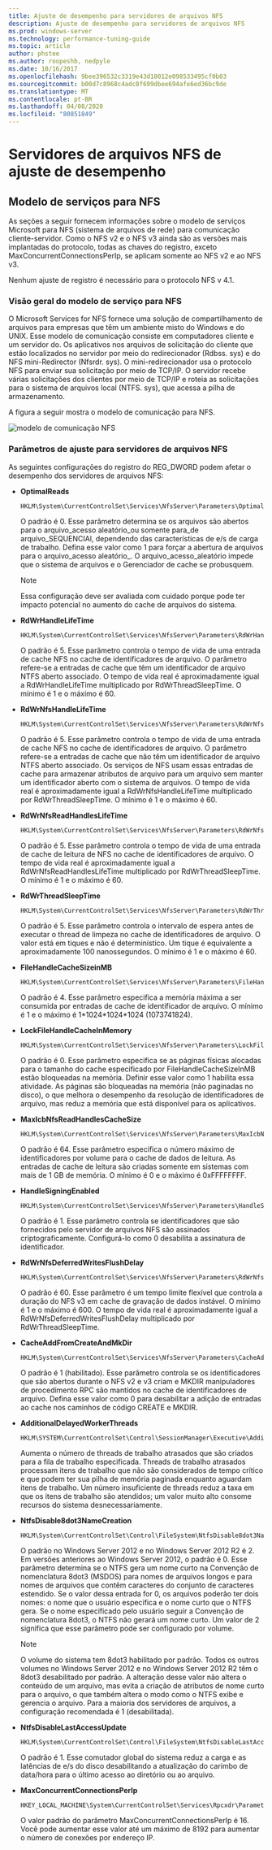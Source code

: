 ```yaml
---
title: Ajuste de desempenho para servidores de arquivos NFS
description: Ajuste de desempenho para servidores de arquivos NFS
ms.prod: windows-server
ms.technology: performance-tuning-guide
ms.topic: article
author: phstee
ms.author: roopeshb, nedpyle
ms.date: 10/16/2017
ms.openlocfilehash: 9bee396532c3319e43d10012e098533495cf0b03
ms.sourcegitcommit: b00d7c8968c4adc8f699dbee694afe6ed36bc9de
ms.translationtype: MT
ms.contentlocale: pt-BR
ms.lasthandoff: 04/08/2020
ms.locfileid: "80851849"
---
```

# <a name="performance-tuning-nfs-file-servers"></a>Servidores de arquivos NFS de ajuste de desempenho

## <a name="services-for-nfs-model"></a><a href="" id="servicesnfs"></a>Modelo de serviços para NFS


As seções a seguir fornecem informações sobre o modelo de serviços Microsoft para NFS (sistema de arquivos de rede) para comunicação cliente-servidor. Como o NFS v2 e o NFS v3 ainda são as versões mais implantadas do protocolo, todas as chaves do registro, exceto MaxConcurrentConnectionsPerIp, se aplicam somente ao NFS v2 e ao NFS v3.

Nenhum ajuste de registro é necessário para o protocolo NFS v 4.1.

### <a name="service-for-nfs-model-overview"></a>Visão geral do modelo de serviço para NFS

O Microsoft Services for NFS fornece uma solução de compartilhamento de arquivos para empresas que têm um ambiente misto do Windows e do UNIX. Esse modelo de comunicação consiste em computadores cliente e um servidor do. Os aplicativos nos arquivos de solicitação do cliente que estão localizados no servidor por meio do redirecionador (Rdbss. sys) e do NFS mini-Redirector (Nfsrdr. sys). O mini-redirecionador usa o protocolo NFS para enviar sua solicitação por meio de TCP/IP. O servidor recebe várias solicitações dos clientes por meio de TCP/IP e roteia as solicitações para o sistema de arquivos local (NTFS. sys), que acessa a pilha de armazenamento.

A figura a seguir mostra o modelo de comunicação para NFS.

![modelo de comunicação NFS](../../media/perftune-guide-nfs-model.png)

### <a name="tuning-parameters-for-nfs-file-servers"></a>Parâmetros de ajuste para servidores de arquivos NFS

As seguintes configurações do registro do REG\_DWORD podem afetar o desempenho dos servidores de arquivos NFS:

-   **OptimalReads**

    ```
    HKLM\System\CurrentControlSet\Services\NfsServer\Parameters\OptimalReads
    ```

    O padrão é 0. Esse parâmetro determina se os arquivos são abertos para o arquivo\_acesso aleatório\_ou somente para\_de arquivo\_SEQUENCIAl, dependendo das características de e/s de carga de trabalho. Defina esse valor como 1 para forçar a abertura de arquivos para o arquivo\_acesso aleatório\_. O arquivo\_acesso\_aleatório impede que o sistema de arquivos e o Gerenciador de cache se probusquem.

    >[!NOTE]
    > Essa configuração deve ser avaliada com cuidado porque pode ter impacto potencial no aumento do cache de arquivos do sistema.


-   **RdWrHandleLifeTime**

    ```
    HKLM\System\CurrentControlSet\Services\NfsServer\Parameters\RdWrHandleLifeTime
    ```

    O padrão é 5. Esse parâmetro controla o tempo de vida de uma entrada de cache NFS no cache de identificadores de arquivo. O parâmetro refere-se a entradas de cache que têm um identificador de arquivo NTFS aberto associado. O tempo de vida real é aproximadamente igual a RdWrHandleLifeTime multiplicado por RdWrThreadSleepTime. O mínimo é 1 e o máximo é 60.

-   **RdWrNfsHandleLifeTime**

    ```
    HKLM\System\CurrentControlSet\Services\NfsServer\Parameters\RdWrNfsHandleLifeTime
    ```

    O padrão é 5. Esse parâmetro controla o tempo de vida de uma entrada de cache NFS no cache de identificadores de arquivo. O parâmetro refere-se a entradas de cache que não têm um identificador de arquivo NTFS aberto associado. Os serviços de NFS usam essas entradas de cache para armazenar atributos de arquivo para um arquivo sem manter um identificador aberto com o sistema de arquivos. O tempo de vida real é aproximadamente igual a RdWrNfsHandleLifeTime multiplicado por RdWrThreadSleepTime. O mínimo é 1 e o máximo é 60.

-   **RdWrNfsReadHandlesLifeTime**

    ```
    HKLM\System\CurrentControlSet\Services\NfsServer\Parameters\RdWrNfsReadHandlesLifeTime
    ```

    O padrão é 5. Esse parâmetro controla o tempo de vida de uma entrada de cache de leitura de NFS no cache de identificadores de arquivo. O tempo de vida real é aproximadamente igual a RdWrNfsReadHandlesLifeTime multiplicado por RdWrThreadSleepTime. O mínimo é 1 e o máximo é 60.

-   **RdWrThreadSleepTime**

    ```
    HKLM\System\CurrentControlSet\Services\NfsServer\Parameters\RdWrThreadSleepTime
    ```

    O padrão é 5. Esse parâmetro controla o intervalo de espera antes de executar o thread de limpeza no cache de identificadores de arquivo. O valor está em tiques e não é determinístico. Um tique é equivalente a aproximadamente 100 nanossegundos. O mínimo é 1 e o máximo é 60.

-   **FileHandleCacheSizeinMB**

    ```
    HKLM\System\CurrentControlSet\Services\NfsServer\Parameters\FileHandleCacheSizeinMB
    ```

    O padrão é 4. Esse parâmetro especifica a memória máxima a ser consumida por entradas de cache de identificador de arquivo. O mínimo é 1 e o máximo é 1\*1024\*1024\*1024 (1073741824).

-   **LockFileHandleCacheInMemory**

    ```
    HKLM\System\CurrentControlSet\Services\NfsServer\Parameters\LockFileHandleCacheInMemory
    ```

    O padrão é 0. Esse parâmetro especifica se as páginas físicas alocadas para o tamanho do cache especificado por FileHandleCacheSizeInMB estão bloqueadas na memória. Definir esse valor como 1 habilita essa atividade. As páginas são bloqueadas na memória (não paginadas no disco), o que melhora o desempenho da resolução de identificadores de arquivo, mas reduz a memória que está disponível para os aplicativos.

-   **MaxIcbNfsReadHandlesCacheSize**

    ```
    HKLM\System\CurrentControlSet\Services\NfsServer\Parameters\MaxIcbNfsReadHandlesCacheSize
    ```

    O padrão é 64. Esse parâmetro especifica o número máximo de identificadores por volume para o cache de dados de leitura. As entradas de cache de leitura são criadas somente em sistemas com mais de 1 GB de memória. O mínimo é 0 e o máximo é 0xFFFFFFFF.

-   **HandleSigningEnabled**

    ```
    HKLM\System\CurrentControlSet\Services\NfsServer\Parameters\HandleSigningEnabled
    ```

    O padrão é 1. Esse parâmetro controla se identificadores que são fornecidos pelo servidor de arquivos NFS são assinados criptograficamente. Configurá-lo como 0 desabilita a assinatura de identificador.

-   **RdWrNfsDeferredWritesFlushDelay**

    ```
    HKLM\System\CurrentControlSet\Services\NfsServer\Parameters\RdWrNfsDeferredWritesFlushDelay
    ```

    O padrão é 60. Esse parâmetro é um tempo limite flexível que controla a duração do NFS v3 em cache de gravação de dados instável. O mínimo é 1 e o máximo é 600. O tempo de vida real é aproximadamente igual a RdWrNfsDeferredWritesFlushDelay multiplicado por RdWrThreadSleepTime.

-   **CacheAddFromCreateAndMkDir**

    ```
    HKLM\System\CurrentControlSet\Services\NfsServer\Parameters\CacheAddFromCreateAndMkDir
    ```

    O padrão é 1 (habilitado). Esse parâmetro controla se os identificadores que são abertos durante o NFS v2 e v3 criam e MKDIR manipuladores de procedimento RPC são mantidos no cache de identificadores de arquivo. Defina esse valor como 0 para desabilitar a adição de entradas ao cache nos caminhos de código CREATE e MKDIR.

-   **AdditionalDelayedWorkerThreads**

    ```
    HKLM\SYSTEM\CurrentControlSet\Control\SessionManager\Executive\AdditionalDelayedWorkerThreads
    ```

    Aumenta o número de threads de trabalho atrasados que são criados para a fila de trabalho especificada. Threads de trabalho atrasados processam itens de trabalho que não são considerados de tempo crítico e que podem ter sua pilha de memória paginada enquanto aguardam itens de trabalho. Um número insuficiente de threads reduz a taxa em que os itens de trabalho são atendidos; um valor muito alto consome recursos do sistema desnecessariamente.

-   **NtfsDisable8dot3NameCreation**

    ```
    HKLM\System\CurrentControlSet\Control\FileSystem\NtfsDisable8dot3NameCreation
    ```

    O padrão no Windows Server 2012 e no Windows Server 2012 R2 é 2. Em versões anteriores ao Windows Server 2012, o padrão é 0. Esse parâmetro determina se o NTFS gera um nome curto na Convenção de nomenclatura 8dot3 (MSDOS) para nomes de arquivos longos e para nomes de arquivos que contêm caracteres do conjunto de caracteres estendido. Se o valor dessa entrada for 0, os arquivos poderão ter dois nomes: o nome que o usuário especifica e o nome curto que o NTFS gera. Se o nome especificado pelo usuário seguir a Convenção de nomenclatura 8dot3, o NTFS não gerará um nome curto. Um valor de 2 significa que esse parâmetro pode ser configurado por volume.

    >[!NOTE]
    > O volume do sistema tem 8dot3 habilitado por padrão. Todos os outros volumes no Windows Server 2012 e no Windows Server 2012 R2 têm o 8dot3 desabilitado por padrão. A alteração desse valor não altera o conteúdo de um arquivo, mas evita a criação de atributos de nome curto para o arquivo, o que também altera o modo como o NTFS exibe e gerencia o arquivo. Para a maioria dos servidores de arquivos, a configuração recomendada é 1 (desabilitada).


-   **NtfsDisableLastAccessUpdate**

    ```
    HKLM\System\CurrentControlSet\Control\FileSystem\NtfsDisableLastAccessUpdate
    ```

    O padrão é 1. Esse comutador global do sistema reduz a carga e as latências de e/s do disco desabilitando a atualização do carimbo de data/hora para o último acesso ao diretório ou ao arquivo.

-   **MaxConcurrentConnectionsPerIp**

    ```
    HKEY_LOCAL_MACHINE\System\CurrentControlSet\Services\Rpcxdr\Parameters\MaxConcurrentConnectionsPerIp
    ```

    O valor padrão do parâmetro MaxConcurrentConnectionsPerIp é 16. Você pode aumentar esse valor até um máximo de 8192 para aumentar o número de conexões por endereço IP.
